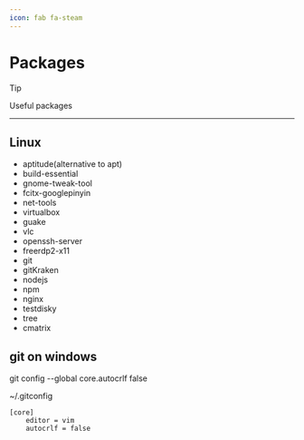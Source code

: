 ```yaml
---
icon: fab fa-steam
---
```


# Packages

> [!TIP]
> Useful packages

---

## Linux

- aptitude(alternative to apt)
- build-essential
- gnome-tweak-tool
- fcitx-googlepinyin
- net-tools
- virtualbox
- guake
- vlc
- openssh-server
- freerdp2-x11
- git
- gitKraken
- nodejs
- npm
- nginx
- testdisky
- tree
- cmatrix


## git on windows

git config --global core.autocrlf false

~/.gitconfig

```shell
[core]
    editor = vim
    autocrlf = false
```
